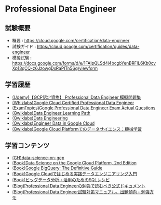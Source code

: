 # Professional Data Engineer
## 試験概要
- 概要 : https://cloud.google.com/certification/data-engineer
- 試験ガイド : https://cloud.google.com/certification/guides/data-engineer
- 模擬試験 : https://docs.google.com/forms/d/e/1FAIpQLSd4j4bcgbYenBRFIL6Kb0cvXp13qCQ-z6JzowgDxRaPITn56g/viewform
## 学習履歴
- [(Udemy)【GCP認定資格】 Professional Data Engineer 模擬問題集](https://www.udemy.com/course/gcp-pde-test-ja/learn/quiz/5245444)
- [(Whizlabs)Google Cloud Certified Professional Data Engineer](https://www.whizlabs.com/google-cloud-certified-professional-data-engineer/)
- [(ExamTopics)Google Professional Data Engineer Exam Actual Questions](https://www.examtopics.com/exams/google/professional-data-engineer/)
- [(Qwiklabs)Data Engineer Learning Path](https://www.cloudskillsboost.google/paths/16)
- [(Qwiklabs)Data Engineering](https://www.qwiklabs.com/quests/25)
- [(Qwiklabs)Engineer Data in Google Cloud](https://www.cloudskillsboost.google/quests/132)
- [(Qwiklabs)Google Cloud Platformでのデータサイエンス：機械学習](https://www.qwiklabs.com/quests/50)
## 学習コンテンツ
- [(GH)data-science-on-gcp](https://github.com/GoogleCloudPlatform/data-science-on-gcp)
- [(Book)Data Science on the Google Cloud Platform, 2nd Edition](https://www.oreilly.com/library/view/data-science-on/9781098118945/)
- [(Book)Google BigQuery: The Definitive Guide](https://www.oreilly.com/library/view/google-bigquery-the/9781492044451/)
- [(Book)Google Cloudではじめる実践データエンジニアリング入門](https://gihyo.jp/book/2021/978-4-297-11948-5)
- [(Book)ビッグデータ分析・活用のためのSQLレシピ](https://book.mynavi.jp/ec/products/detail/id=65863)
- [(Blog)Professional Data Engineerの勉強で読むべき公式ドキュメント](https://kakiblo.com/gcp-qualification-doc/)
- [(Blog)Professional Data Engineer試験対策マニュアル。出題傾向・勉強方法](https://blog.g-gen.co.jp/entry/professional-data-engineer)
